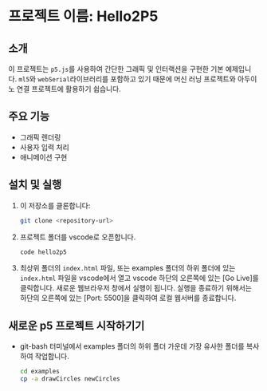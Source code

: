 # 프로젝트 이름: Hello2P5

## 소개
이 프로젝트는 `p5.js`를 사용하여 간단한 그래픽 및 인터랙션을 구현한 기본 예제입니다.
`ml5`와 `webSerial`라이브러리를 포함하고 있기 때문에 머신 러닝 프로젝트와 
아두이노 연결 프로젝트에 활용하기 쉽습니다.

## 주요 기능
- 그래픽 렌더링
- 사용자 입력 처리
- 애니메이션 구현

## 설치 및 실행
1. 이 저장소를 클론합니다:
    ```bash
    git clone <repository-url>
    ```
2. 프로젝트 폴더를 vscode로 오픈합니다.
    ```bash
    code hello2p5
    ```
3. 최상위 폴더의 `index.html` 파일, 또는 examples 폴더의 하위 폴더에 있는 `index.html` 파일을 vscode에서 열고 vscode 하단의 오른쪽에 있는 [Go Live]를 클릭합니다. 새로운 웹브라우저 창에서 실행이 됩니다. 실행을 종료하기 위해서는
하단의 오른쪽에 있는 [Port: 5500]을 클릭하여 로컬 웹서버를 종료합니다. 


## 새로운 p5 프로젝트 시작하기기
- git-bash 터미널에서 examples 폴더의 하위 폴더 가운데 가장 유사한 폴더를 복사하여 작업합니다. 
    ```bash
    cd examples
    cp -a drawCircles newCircles
    ```
